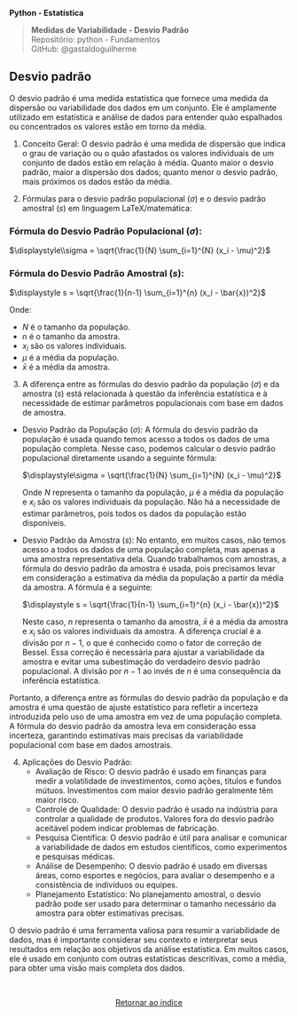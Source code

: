 **Python - Estatística** 
>**Medidas de Variabilidade - Desvio Padrão**    
> Repositório: python - Fundamentos  
> GitHub: @gastaldoguilherme
&nbsp;


## Desvio padrão


O desvio padrão é uma medida estatística que fornece uma medida da dispersão ou variabilidade dos dados em um conjunto. Ele é amplamente utilizado em estatística e análise de dados para entender quão espalhados ou concentrados os valores estão em torno da média. 

1. Conceito Geral:
   O desvio padrão é uma medida de dispersão que indica o grau de variação ou o quão afastados os valores individuais de um conjunto de dados estão em relação à média. Quanto maior o desvio padrão, maior a dispersão dos dados; quanto menor o desvio padrão, mais próximos os dados estão da média.

2. Fórmulas para o desvio padrão populacional ($\sigma$) e o desvio padrão amostral ($s$) em linguagem LaTeX/matemática:

### Fórmula do Desvio Padrão Populacional ($\sigma$):

$\displaystyle\\sigma = \sqrt{\frac{1}{N} \sum_{i=1}^{N} (x_i - \mu)^2}$

### Fórmula do Desvio Padrão Amostral ($s$):

$\displaystyle s = \sqrt{\frac{1}{n-1} \sum_{i=1}^{n} (x_i - \bar{x})^2}$


Onde:
- $N$ é o tamanho da população.
- $n$ é o tamanho da amostra.
- $x_i$ são os valores individuais.
- $\mu$ é a média da população.
- $\bar{x}$ é a média da amostra.


3. A diferença entre as fórmulas do desvio padrão da população ($\sigma$) e da amostra ($s$) está relacionada à questão da inferência estatística e à necessidade de estimar parâmetros populacionais com base em dados de amostra.

- Desvio Padrão da População ($\sigma$):
   A fórmula do desvio padrão da população é usada quando temos acesso a todos os dados de uma população completa. Nesse caso, podemos calcular o desvio padrão populacional diretamente usando a seguinte fórmula:

   $\displaystyle\sigma = \sqrt{\frac{1}{N} \sum_{i=1}^{N} (x_i - \mu)^2}$

   Onde $N$ representa o tamanho da população, $\mu$ é a média da população e $x_i$ são os valores individuais da população. Não há a necessidade de estimar parâmetros, pois todos os dados da população estão disponíveis.

- Desvio Padrão da Amostra ($s$):
   No entanto, em muitos casos, não temos acesso a todos os dados de uma população completa, mas apenas a uma amostra representativa dela. Quando trabalhamos com amostras, a fórmula do desvio padrão da amostra é usada, pois precisamos levar em consideração a estimativa da média da população a partir da média da amostra. A fórmula é a seguinte:

   $\displaystyle s = \sqrt{\frac{1}{n-1} \sum_{i=1}^{n} (x_i - \bar{x})^2}$

   Neste caso, $n$ representa o tamanho da amostra, $\bar{x}$ é a média da amostra e $x_i$ são os valores individuais da amostra. A diferença crucial é a divisão por $n-1$, o que é conhecido como o fator de correção de Bessel. Essa correção é necessária para ajustar a variabilidade da amostra e evitar uma subestimação do verdadeiro desvio padrão populacional. A divisão por $n-1$ ao invés de $n$ é uma consequência da inferência estatística.

Portanto, a diferença entre as fórmulas do desvio padrão da população e da amostra é uma questão de ajuste estatístico para refletir a incerteza introduzida pelo uso de uma amostra em vez de uma população completa. A fórmula do desvio padrão da amostra leva em consideração essa incerteza, garantindo estimativas mais precisas da variabilidade populacional com base em dados amostrais.




4. Aplicações do Desvio Padrão:
   - Avaliação de Risco: O desvio padrão é usado em finanças para medir a volatilidade de investimentos, como ações, títulos e fundos mútuos. Investimentos com maior desvio padrão geralmente têm maior risco.
   - Controle de Qualidade: O desvio padrão é usado na indústria para controlar a qualidade de produtos. Valores fora do desvio padrão aceitável podem indicar problemas de fabricação.
   - Pesquisa Científica: O desvio padrão é útil para analisar e comunicar a variabilidade de dados em estudos científicos, como experimentos e pesquisas médicas.
   - Análise de Desempenho: O desvio padrão é usado em diversas áreas, como esportes e negócios, para avaliar o desempenho e a consistência de indivíduos ou equipes.
   - Planejamento Estatístico: No planejamento amostral, o desvio padrão pode ser usado para determinar o tamanho necessário da amostra para obter estimativas precisas.

O desvio padrão é uma ferramenta valiosa para resumir a variabilidade de dados, mas é importante considerar seu contexto e interpretar seus resultados em relação aos objetivos da análise estatística. Em muitos casos, ele é usado em conjunto com outras estatísticas descritivas, como a média, para obter uma visão mais completa dos dados.



&nbsp;

<div align="center">
   
[Retornar ao índice](/README.md)

</div>
